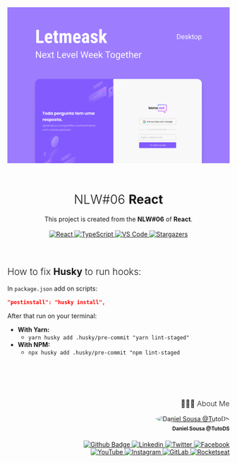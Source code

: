 <div align="center">
<a href=#"><img src="./letmeask.jpg" alt="Letmeask" width="800px" /></a>

<br /><br />

<h1 style="font-weight: 300; margin-top: 5px">NLW#06 <strong>React</strong></h1>
</div>
<div align="center">This project is created from the <strong>NLW#06</strong> of <strong>React</strong>.</div>

<br />
<div align="center">
  	<a href="#">
  		<img src="https://img.shields.io/badge/React%20-%2320232a.svg?&style=for-the-badge&logo=react&logoColor=61DAFB" alt="React"/>
	</a>
	<a href="#">
		<img src="https://img.shields.io/badge/typescript%20-%23007ACC.svg?&style=for-the-badge&logo=typescript&logoColor=white" alt="TypeScript" />
	</a>
	<a href="#">
		<img src="https://img.shields.io/badge/Visual_Studio_Code-0078D4?style=for-the-badge&logo=visual%20studio%20code&logoColor=white" alt="VS Code" />
	</a>
	<a href="https://github.com/TutoDS/nlw06-react/stargazers">
    	<img alt="Stargazers" src="https://img.shields.io/github/stars/TutoDS/nlw06-react?style=for-the-badge">
	</a>
</div>

<br />
<br />

<h2 style="font-weight:300">How to fix <strong>Husky</strong> to run hooks:</h2>

In `package.json` add on scripts:

```json
"postinstall": "husky install",
```

After that run on your terminal:

-   **With Yarn:**
    -   `yarn husky add .husky/pre-commit "yarn lint-staged"`
-   **With NPM:**
    -   `npx husky add .husky/pre-commit "npm lint-staged`

<br /><br />

<div align="right" style="margin-top: 50px">
<h3 style="font-weight: 300">
🧑🏻‍💻 About Me
</h3>

<a href="https://github.com/TutoDS" alt="TutoDS">
<img src="https://github.com/tutods.png" alt="Daniel Sousa @TutoDS" width="100px" style="border-radius: 100%">
<br />
 <sub><b>Daniel Sousa @TutoDS</b></sub>
</a>

<div style="margin: 20px 0" />

<a href="https://github.com/TutoDS">
      <img alt="Github Badge" src="https://img.shields.io/badge/-Github-1E4174?style=for-the-badge&logo=Github&logoColor=white&link=https://github.com/solrachix" />
</a>
<a href="https://www.linkedin.com/in/daniel-sousa-tutods/">
      <img alt="Linkedin" src="https://img.shields.io/badge/Linkedin-1E4174?style=for-the-badge&logo=Linkedin&logoColor=white" />
</a>
<a href="https://twitter.com/tutods/">
      <img alt="Twitter" src="https://img.shields.io/badge/Twitter-1E4174?style=for-the-badge&logo=twitter&logoColor=white" />
</a>
<a href="https://facebook.com/tutods2014">
      <img alt="Facebook" src="https://img.shields.io/badge/Facebook-1E4174?style=for-the-badge&logo=facebook&logoColor=white" />
</a>
<br />

<a href="https://youtube.com/tutods2014">
      <img alt="YouTube" src="https://img.shields.io/badge/YouTube-1E4174?style=for-the-badge&logo=youtube&logoColor=white" />
</a>
<a href="https://instagram.com/tutods2014">
      <img alt="Instagram" src="https://img.shields.io/badge/Instagram-1E4174?style=for-the-badge&logo=Instagram&logoColor=white" />
</a>
<a href="https://gitlab.com/jdaniel.asousa">
      <img alt="GitLab" src="https://img.shields.io/badge/GitLab-1E4174?style=for-the-badge&logo=GitLab&logoColor=white" />
</a>
<a href="https://app.rocketseat.com.br/me/tutods14">
      <img alt="Rocketseat" src="https://img.shields.io/badge/Rocketseat-1E4174?style=for-the-badge&logo=data:image/png;base64,iVBORw0KGgoAAAANSUhEUgAAABAAAAAQCAMAAAAoLQ9TAAAALVBMVEVHcExxWsF0XMJzXMJxWcFsUsD///9jRrzY0u6Xh9Gsn9n39fyMecy0qd2bjNJWBT0WAAAABHRSTlMA2Do606wF2QAAAGlJREFUGJVdj1cWwCAIBLEsRU3uf9xobDH8+GZwUYi8i6ucJwrxKE+7D0G9Q4vlYqtmCSjndr4CgCgzlyFgfKfKCVO0LrPKjmiqMxGXkJwNnXskqWG+1oSM+BSwD8f29YLNjvx/OQrn+g99oQSoNmt3PgAAAABJRU5ErkJggg==" />
</a>

</div>
